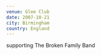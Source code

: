 ```yaml
---
venue: Glee Club
date: 2007-10-21
city: Birmingham
country: England
---
```


supporting The Broken Family Band